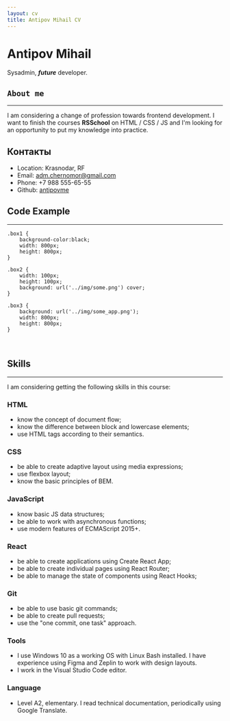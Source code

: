 ```yaml
---
layout: cv
title: Antipov Mihail CV
---
```

# **Antipov Mihail**

Sysadmin, ***future*** developer.<br>

## `About me`
<hr>

I am considering a change of profession towards frontend development. I want to finish the courses **RSSchool** on HTML / CSS / JS and I'm looking for an opportunity to put my knowledge into practice.
<br>

## Контакты
<div id="webaddress">

- Location: Krasnodar, RF
- Email: <a href="adm.chernomor@gmail.com">adm.chernomor@gmail.com</a>
- Phone: +7 988 555-65-55
- Github: <a href="https://github.com/antipovme">antipovme</a>
</div>

## Code Example
<hr>

```
.box1 {
    background-color:black;
    width: 800px;
    height: 800px;
}

.box2 {
    width: 100px;
    height: 100px;
    background: url('../img/some.png') cover;
}

.box3 {
    background: url('../img/some_app.png');
    width: 800px;
    height: 800px;
}

```
<br>

## Skills
<hr>
I am considering getting the following skills in this course:

<br>

### HTML

- know the concept of document flow;
- know the difference between block and lowercase elements;
- use HTML tags according to their semantics.

### CSS

- be able to create adaptive layout using media expressions;
- use flexbox layout;
- know the basic principles of BEM.

### JavaScript

- know basic JS data structures;
- be able to work with asynchronous functions;
- use modern features of ECMAScript 2015+.

### React

- be able to create applications using Create React App;
- be able to create individual pages using React Router;
- be able to manage the state of components using React Hooks;

### Git

- be able to use basic git commands;
- be able to create pull requests;
- use the "one commit, one task" approach.

### Tools

- I use Windows 10 as a working OS with Linux Bash installed. I have experience using Figma and Zeplin to work with design layouts. 
- I work in the Visual Studio Code editor.

### Language

- Level A2, elementary. I read technical documentation, periodically using Google Translate.